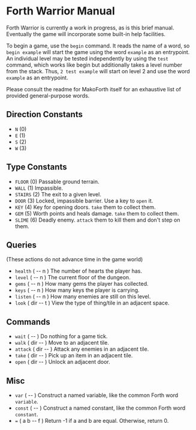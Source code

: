 Forth Warrior Manual
====================
Forth Warrior is currently a work in progress, as is this brief manual. Eventually the game will incorporate some built-in help facilities.

To begin a game, use the `begin` command. It reads the name of a word, so `begin example` will start the game using the word `example` as an entrypoint. An individual level may be tested independently by using the `test` command, which works like begin but additionally takes a level number from the stack. Thus, `2 test example` will start on level 2 and use the word `example` as an entrypoint.

Please consult the readme for MakoForth itself for an exhaustive list of provided general-purpose words.

Direction Constants
-------------------
- `N` (0)
- `E` (1)
- `S` (2)
- `W` (3)

Type Constants
--------------
- `FLOOR`  (0) Passable ground terrain.
- `WALL`   (1) Impassible.
- `STAIRS` (2) The exit to a given level.
- `DOOR`   (3) Locked, impassible barrier. Use a key to `open` it.
- `KEY`    (4) Key for opening doors. `take` them to collect them.
- `GEM`    (5) Worth points and heals damage. `take` them to collect them.
- `SLIME`  (6) Deadly enemy. `attack` them to kill them and don't step on them.

Queries
-------
(These actions do not advance time in the game world)
- `health` ( -- n )     The number of hearts the player has.
- `level`  ( -- n )     The current floor of the dungeon.
- `gems`   ( -- n )     How many gems the player has collected.
- `keys`   ( -- n )     How many keys the player is carrying.
- `listen` ( -- n )     How many enemies are still on this level.
- `look`   ( dir -- t ) View the type of thing/tile in an adjacent space.

Commands
--------
- `wait`   ( -- )     Do nothing for a game tick.
- `walk`   ( dir -- ) Move to an adjacent tile.
- `attack` ( dir -- ) Attack any enemies in an adjacent tile.
- `take`   ( dir -- ) Pick up an item in an adjacent tile.
- `open`   ( dir -- ) Unlock an adjacent door.

Misc
----
- `var`   ( -- )       Construct a named variable, like the common Forth word `variable`.
- `const` ( -- )       Construct a named constant, like the common Forth word `constant`.
- `=`     ( a b -- f ) Return -1 if a and b are equal. Otherwise, return 0.